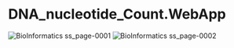 # DNA_nucleotide_Count.WebApp
![BioInformatics  ss_page-0001](https://user-images.githubusercontent.com/84052591/130298260-f795dd50-3974-4597-a8b3-d7e21039adce.jpg)
![BioInformatics  ss_page-0002](https://user-images.githubusercontent.com/84052591/130298267-b1a01bf6-10b1-49b2-b8d1-b3b890c8b599.jpg)

